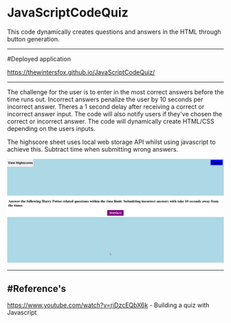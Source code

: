 # JavaScriptCodeQuiz
This code dynamically creates questions and answers in the HTML through button generation.  

-------------------

#Deployed application

https://thewintersfox.github.io/JavaScriptCodeQuiz/

---------

The challenge for the user is to enter in the most correct answers before the time runs out.  Incorrect answers penalize the user by 10 seconds per incorrect answer.  Theres a 1 second delay after receiving a correct or incorrect answer input. The code will also notify users if they've chosen the correct or incorrect answer. The code will dynamically create HTML/CSS depending on the users inputs. 
 
 The highscore sheet uses local web storage API whilst using javascript to achieve this.  Subtract time when submitting wrong answers. 

![Deployed Application Screenshot](./assets/images/harrypotter.png)

-------



#Reference's
----
https://www.youtube.com/watch?v=riDzcEQbX6k - Building a quiz with Javascript

